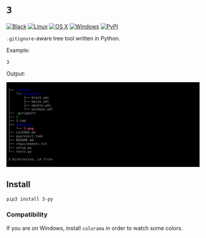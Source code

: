 # `3`

[![Black](https://github.com/excitoon/3/actions/workflows/black.yml/badge.svg)](https://github.com/excitoon/3/actions/workflows/black.yml)
[![Linux](https://github.com/excitoon/3/actions/workflows/ubuntu.yml/badge.svg)](https://github.com/excitoon/3/actions/workflows/ubuntu.yml)
[![OS X](https://github.com/excitoon/3/actions/workflows/macos.yml/badge.svg)](https://github.com/excitoon/3/actions/workflows/macos.yml)
[![Windows](https://github.com/excitoon/3/actions/workflows/windows.yml/badge.svg)](https://github.com/excitoon/3/actions/workflows/windows.yml)
[![PyPI](https://badge.fury.io/py/3-py.svg)](https://badge.fury.io/py/3-py)

`.gitignore`-aware tree tool written in Python.

Example:

```
3
```

Output:

![](examples/3.png)

## Install

```
pip3 install 3-py
```

### Compatibility

If you are on Windows, install `colorama` in order to watch some colors.
